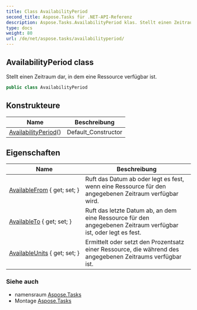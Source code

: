 ```yaml
---
title: Class AvailabilityPeriod
second_title: Aspose.Tasks für .NET-API-Referenz
description: Aspose.Tasks.AvailabilityPeriod klas. Stellt einen Zeitraum dar in dem eine Ressource verfügbar ist.
type: docs
weight: 80
url: /de/net/aspose.tasks/availabilityperiod/
---
```

## AvailabilityPeriod class

Stellt einen Zeitraum dar, in dem eine Ressource verfügbar ist.

```csharp
public class AvailabilityPeriod
```

## Konstrukteure

| Name | Beschreibung |
| --- | --- |
| [AvailabilityPeriod](availabilityperiod/)() | Default_Constructor |

## Eigenschaften

| Name | Beschreibung |
| --- | --- |
| [AvailableFrom](../../aspose.tasks/availabilityperiod/availablefrom/) { get; set; } | Ruft das Datum ab oder legt es fest, wenn eine Ressource für den angegebenen Zeitraum verfügbar wird. |
| [AvailableTo](../../aspose.tasks/availabilityperiod/availableto/) { get; set; } | Ruft das letzte Datum ab, an dem eine Ressource für den angegebenen Zeitraum verfügbar ist, oder legt es fest. |
| [AvailableUnits](../../aspose.tasks/availabilityperiod/availableunits/) { get; set; } | Ermittelt oder setzt den Prozentsatz einer Ressource, die während des angegebenen Zeitraums verfügbar ist. |

### Siehe auch

* namensraum [Aspose.Tasks](../../aspose.tasks/)
* Montage [Aspose.Tasks](../../)


